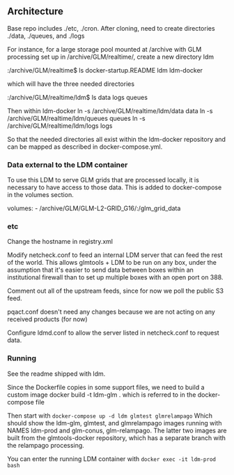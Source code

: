## Architecture

Base repo includes ./etc, ./cron. After cloning, need to create directories
./data, ./queues, and ./logs

For instance, for a large storage pool mounted at /archive with GLM processing set up in /archive/GLM/realtime/, create a new directory ldm

:/archive/GLM/realtime$ ls
docker-startup.README  ldm  ldm-docker

which will have the three needed directories

:/archive/GLM/realtime/ldm$ ls
data  logs  queues

Then within ldm-docker
ln -s /archive/GLM/realtime/ldm/data data
ln -s /archive/GLM/realtime/ldm/queues queues
ln -s /archive/GLM/realtime/ldm/logs logs

So that the needed directories all exist within the ldm-docker repository and can be mapped as described in docker-compose.yml.

### Data external to the LDM container

To use this LDM to serve GLM grids that are processed locally, it is necessary to have access to those data. This is added to docker-compose in the volumes section.

volumes:
      - /archive/GLM/GLM-L2-GRID_G16/:/glm_grid_data



### etc
Change the hostname in registry.xml

Modify netcheck.conf to feed an internal LDM server that can feed the rest of the world. This allows glmtools + LDM to be run on any box, under the assumption that it's easier to send data between boxes within an institutional firewall than to set up multiple boxes with an open port on 388.

Comment out all of the upstream feeds, since for now we poll the public S3 feed.

pqact.conf doesn't need any changes because we are not acting on any received products (for now)

Configure ldmd.conf to allow the server listed in netcheck.conf to request data.

### Running
See the readme shipped with ldm.

Since the Dockerfile copies in some support files, we need to build a custom image
docker build -t ldm-glm .
which is referred to in the docker-compose file

Then start with
    `docker-compose up -d ldm glmtest glmrelampago`
Which should show the ldm-glm, glmtest, and glmrelampago images running with NAMES ldm-prod and glm-conus, glm-relampago. The latter two images are built from the glmtools-docker repository, which has a separate branch with the relampago processing.

You can enter the running LDM container with
    `docker exec -it ldm-prod bash`
